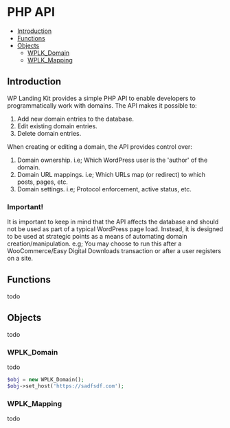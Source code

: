 # PHP API

- [Introduction](#introduction)
- [Functions](#functions)
- [Objects](#objects)
  - [WPLK_Domain](#wplk_domain)
  - [WPLK_Mapping](#wplk_mapping)

## Introduction

WP Landing Kit provides a simple PHP API to enable developers to programmatically work with domains. The API makes it
possible to:

1. Add new domain entries to the database.
1. Edit existing domain entries.
1. Delete domain entries.

When creating or editing a domain, the API provides control over:

1. Domain ownership. i.e; Which WordPress user is the 'author' of the domain.
1. Domain URL mappings. i.e; Which URLs map (or redirect) to which posts, pages, etc.
1. Domain settings. i.e; Protocol enforcement, active status, etc.

### Important!

It is important to keep in mind that the API affects the database and should not be used as part of a typical WordPress
page load. Instead, it is designed to be used at strategic points as a means of automating domain creation/manipulation.
e.g; You may choose to run this after a WooCommerce/Easy Digital Downloads transaction or after a user registers on a
site.

## Functions

todo

## Objects

todo

### WPLK_Domain

todo

```php
$obj = new WPLK_Domain();
$obj->set_host('https://sadfsdf.com');
```

### WPLK_Mapping

todo